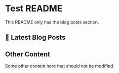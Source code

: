 # Test README

This README only has the blog posts section.

## 📝 Latest Blog Posts

<!-- BLOG-POSTS:START -->
<!-- BLOG-POSTS:END -->

## Other Content

Some other content here that should not be modified.